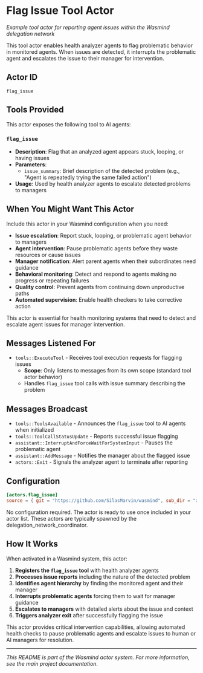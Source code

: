 # Flag Issue Tool Actor

*Example tool actor for reporting agent issues within the Wasmind delegation network*

This tool actor enables health analyzer agents to flag problematic behavior in monitored agents. When issues are detected, it interrupts the problematic agent and escalates the issue to their manager for intervention.

## Actor ID
`flag_issue`

## Tools Provided

This actor exposes the following tool to AI agents:

### `flag_issue`
- **Description**: Flag that an analyzed agent appears stuck, looping, or having issues
- **Parameters**:
  - `issue_summary`: Brief description of the detected problem (e.g., "Agent is repeatedly trying the same failed action")
- **Usage**: Used by health analyzer agents to escalate detected problems to managers

## When You Might Want This Actor

Include this actor in your Wasmind configuration when you need:

- **Issue escalation**: Report stuck, looping, or problematic agent behavior to managers
- **Agent intervention**: Pause problematic agents before they waste resources or cause issues
- **Manager notification**: Alert parent agents when their subordinates need guidance
- **Behavioral monitoring**: Detect and respond to agents making no progress or repeating failures
- **Quality control**: Prevent agents from continuing down unproductive paths
- **Automated supervision**: Enable health checkers to take corrective action

This actor is essential for health monitoring systems that need to detect and escalate agent issues for manager intervention.

## Messages Listened For

- `tools::ExecuteTool` - Receives tool execution requests for flagging issues
  - **Scope**: Only listens to messages from its own scope (standard tool actor behavior)
  - Handles `flag_issue` tool calls with issue summary describing the problem

## Messages Broadcast

- `tools::ToolsAvailable` - Announces the `flag_issue` tool to AI agents when initialized
- `tools::ToolCallStatusUpdate` - Reports successful issue flagging
- `assistant::InterruptAndForceWaitForSystemInput` - Pauses the problematic agent
- `assistant::AddMessage` - Notifies the manager about the flagged issue
- `actors::Exit` - Signals the analyzer agent to terminate after reporting

## Configuration

```toml
[actors.flag_issue]
source = { git = "https://github.com/SilasMarvin/wasmind", sub_dir = "actors/delegation_network/crates/flag_issue" }
```

No configuration required. The actor is ready to use once included in your actor list. These actors are typically spawned by the delegation_network_coordinator.

## How It Works

When activated in a Wasmind system, this actor:

1. **Registers the `flag_issue` tool** with health analyzer agents
2. **Processes issue reports** including the nature of the detected problem
3. **Identifies agent hierarchy** by finding the monitored agent and their manager
4. **Interrupts problematic agents** forcing them to wait for manager guidance
5. **Escalates to managers** with detailed alerts about the issue and context
6. **Triggers analyzer exit** after successfully flagging the issue

This actor provides critical intervention capabilities, allowing automated health checks to pause problematic agents and escalate issues to human or AI managers for resolution.

---

*This README is part of the Wasmind actor system. For more information, see the main project documentation.*